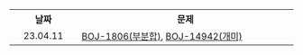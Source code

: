 <table>
    <!--------------------->
    <th width="144px">날짜</th>
    <th width="722px">문제</th>
    <tr>
        <td align="center">23.04.11</td>
        <td>
            <a target="_blank" href="https://velog.io/@younhwan0903/Python-BOJ-1806%EB%B6%80%EB%B6%84%ED%95%A9">BOJ-1806(부분합)</a>,
            <a target="_blank" href="https://velog.io/@younhwan0903/Python-boj-14942-%EA%B0%9C%EB%AF%B8">BOJ-14942(개미)</a>
        </td>
    </tr>
</table>
